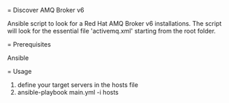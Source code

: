 = Discover AMQ Broker v6

Ansible script to look for a Red Hat AMQ Broker v6 installations.
The script will look for the essential file 'activemq.xml' starting from the root folder.

= Prerequisites

Ansible

= Usage

1. define your target servers in the hosts file  
2. ansible-playbook main.yml -i hosts